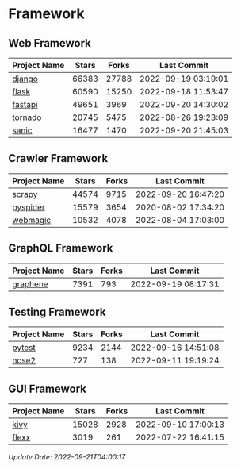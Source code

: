 # Framework

## Web Framework
| Project Name | Stars | Forks | Last Commit |
| ------------ | ----- | ----- | ----------- |
| [django](https://github.com/django/django) | 66383 | 27788 | 2022-09-19 03:19:01 |
| [flask](https://github.com/pallets/flask) | 60590 | 15250 | 2022-09-18 11:53:47 |
| [fastapi](https://github.com/tiangolo/fastapi) | 49651 | 3969 | 2022-09-20 14:30:02 |
| [tornado](https://github.com/tornadoweb/tornado) | 20745 | 5475 | 2022-08-26 19:23:09 |
| [sanic](https://github.com/sanic-org/sanic) | 16477 | 1470 | 2022-09-20 21:45:03 |

## Crawler Framework
| Project Name | Stars | Forks | Last Commit |
| ------------ | ----- | ----- | ----------- |
| [scrapy](https://github.com/scrapy/scrapy) | 44574 | 9715 | 2022-09-20 16:47:20 |
| [pyspider](https://github.com/binux/pyspider) | 15579 | 3654 | 2020-08-02 17:34:20 |
| [webmagic](https://github.com/code4craft/webmagic) | 10532 | 4078 | 2022-08-04 17:03:00 |

## GraphQL Framework
| Project Name | Stars | Forks | Last Commit |
| ------------ | ----- | ----- | ----------- |
| [graphene](https://github.com/graphql-python/graphene) | 7391 | 793 | 2022-09-19 08:17:31 |

## Testing Framework
| Project Name | Stars | Forks | Last Commit |
| ------------ | ----- | ----- | ----------- |
| [pytest](https://github.com/pytest-dev/pytest) | 9234 | 2144 | 2022-09-16 14:51:08 |
| [nose2](https://github.com/nose-devs/nose2) | 727 | 138 | 2022-09-11 19:19:24 |

## GUI Framework
| Project Name | Stars | Forks | Last Commit |
| ------------ | ----- | ----- | ----------- |
| [kivy](https://github.com/kivy/kivy) | 15028 | 2928 | 2022-09-10 17:00:13 |
| [flexx](https://github.com/flexxui/flexx) | 3019 | 261 | 2022-07-22 16:41:15 |

*Update Date: 2022-09-21T04:00:17*